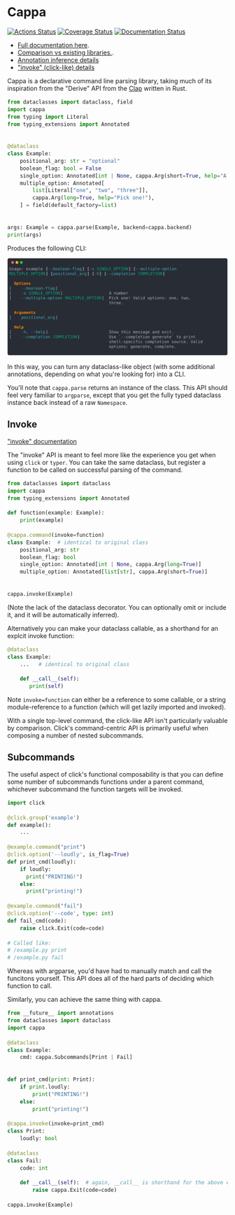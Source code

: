 # Cappa

[![Actions Status](https://github.com/DanCardin/cappa/actions/workflows/test.yml/badge.svg)](https://github.com/dancardin/cappa/actions)
[![Coverage Status](https://coveralls.io/repos/github/DanCardin/cappa/badge.svg?branch=main)](https://coveralls.io/github/DanCardin/cappa?branch=main)
[![Documentation Status](https://readthedocs.org/projects/cappa/badge/?version=latest)](https://cappa.readthedocs.io/en/latest/?badge=latest)

- [Full documentation here](https://cappa.readthedocs.io/en/latest/).
- [Comparison vs existing libraries.](https://cappa.readthedocs.io/en/latest/comparison.html).
- [Annotation inference details](https://cappa.readthedocs.io/en/latest/annotation.html)
- ["invoke" (click-like) details](https://cappa.readthedocs.io/en/latest/invoke.html)

Cappa is a declarative command line parsing library, taking much of its
inspiration from the "Derive" API from the
[Clap](https://docs.rs/clap/latest/clap/_derive/index.html) written in Rust.

```python
from dataclasses import dataclass, field
import cappa
from typing import Literal
from typing_extensions import Annotated


@dataclass
class Example:
    positional_arg: str = "optional"
    boolean_flag: bool = False
    single_option: Annotated[int | None, cappa.Arg(short=True, help="A number")] = None
    multiple_option: Annotated[
        list[Literal["one", "two", "three"]],
        cappa.Arg(long=True, help="Pick one!"),
    ] = field(default_factory=list)


args: Example = cappa.parse(Example, backend=cappa.backend)
print(args)
```

Produces the following CLI:

![help text](./docs/source/_static/example.svg)

In this way, you can turn any dataclass-like object (with some additional
annotations, depending on what you're looking for) into a CLI.

You'll note that `cappa.parse` returns an instance of the class. This API should
feel very familiar to `argparse`, except that you get the fully typed dataclass
instance back instead of a raw `Namespace`.

## Invoke

["invoke" documentation](https://cappa.readthedocs.io/en/latest/invoke.html)

The "invoke" API is meant to feel more like the experience you get when using
`click` or `typer`. You can take the same dataclass, but register a function to
be called on successful parsing of the command.

```python
from dataclasses import dataclass
import cappa
from typing_extensions import Annotated

def function(example: Example):
    print(example)

@cappa.command(invoke=function)
class Example:  # identical to original class
    positional_arg: str
    boolean_flag: bool
    single_option: Annotated[int | None, cappa.Arg(long=True)]
    multiple_option: Annotated[list[str], cappa.Arg(short=True)]


cappa.invoke(Example)
```

(Note the lack of the dataclass decorator. You can optionally omit or include
it, and it will be automatically inferred).

Alternatively you can make your dataclass callable, as a shorthand for an
explcit invoke function:

```python
@dataclass
class Example:
    ...   # identical to original class

    def __call__(self):
       print(self)
```

Note `invoke=function` can either be a reference to some callable, or a string
module-reference to a function (which will get lazily imported and invoked).

With a single top-level command, the click-like API isn't particularly valuable
by comparison. Click's command-centric API is primarily useful when composing a
number of nested subcommands.

## Subcommands

The useful aspect of click's functional composability is that you can define
some number of subcommands functions under a parent command, whichever
subcommand the function targets will be invoked.

```python
import click

@click.group('example')
def example():
    ...

@example.command("print")
@click.option('--loudly', is_flag=True)
def print_cmd(loudly):
    if loudly:
      print("PRINTING!")
    else:
      print("printing!")

@example.command("fail")
@click.option('--code', type: int)
def fail_cmd(code):
    raise click.Exit(code=code)

# Called like:
# /example.py print
# /example.py fail
```

Whereas with argparse, you'd have had to manually match and call the funcitons
yourself. This API does all of the hard parts of deciding which function to
call.

Similarly, you can achieve the same thing with cappa.

```python
from __future__ import annotations
from dataclasses import dataclass
import cappa

@dataclass
class Example:
    cmd: cappa.Subcommands[Print | Fail]


def print_cmd(print: Print):
    if print.loudly:
        print("PRINTING!")
    else:
        print("printing!")

@cappa.invoke(invoke=print_cmd)
class Print:
    loudly: bool

@dataclass
class Fail:
    code: int

    def __call__(self):  # again, __call__ is shorthand for the above explicit `invoke=` form.
        raise cappa.Exit(code=code)

cappa.invoke(Example)
```

